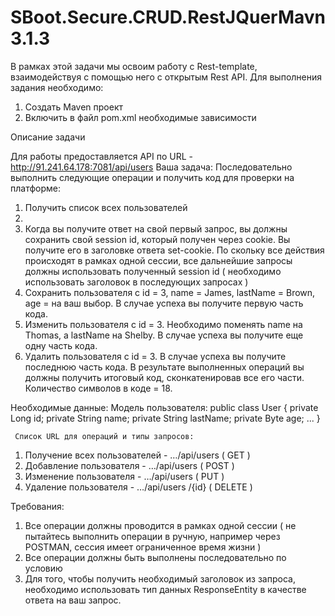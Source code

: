 # SBoot.Secure.CRUD.RestJQuerMavn3.1.3 
В рамках этой задачи мы освоим работу с Rest-template, взаимодействуя с помощью него с открытым Rest API.
Для выполнения задания необходимо:
1.	Создать Maven проект
2.	Включить в файл pom.xml необходимые зависимости
 
Описание задачи
 
Для работы предоставляется API по URL - http://91.241.64.178:7081/api/users
Ваша задача: Последовательно выполнить следующие операции и получить код для проверки на платформе:
1.	 Получить список всех пользователей
2.	
3.	 Когда вы получите ответ на свой первый запрос, вы должны сохранить свой session id, который получен через cookie. Вы получите его в заголовке ответа set-cookie. По скольку все действия происходят в рамках одной сессии, все дальнейшие запросы должны использовать полученный session id ( необходимо использовать заголовок в последующих запросах )
4.	 Сохранить пользователя с id = 3, name = James, lastName = Brown, age = на ваш выбор. В случае успеха вы получите первую часть кода.
5.	 Изменить пользователя с id = 3. Необходимо поменять name на Thomas, а lastName на Shelby. В случае успеха вы получите еще одну часть кода.
6.	 Удалить пользователя с id = 3. В случае успеха вы получите последнюю часть кода.
В результате выполненных операций вы должны получить итоговый код, сконкатенировав все его части. Количество символов в коде = 18.
 
Необходимые данные:
      Модель пользователя: 
      public class User {
       private Long id; 
       private String name; 
       private String lastName; 
       private Byte age; 
       ...
      }      
     
     Список URL для операций и типы запросов:
1.	Получение всех пользователей - …/api/users ( GET )
2.	Добавление пользователя - …/api/users ( POST )
3.	Изменение пользователя - …/api/users ( PUT )
4.	Удаление пользователя - …/api/users /{id} ( DELETE )
 
Требования:
1.	 Все операции должны проводится в рамках одной сессии ( не пытайтесь выполнить операции в ручную, например через POSTMAN, сессия имеет ограниченное время   жизни )
2.	 Все операции должны быть выполнены последовательно по условию
3.	 Для того, чтобы получить необходимый заголовок из запроса, необходимо использовать тип данных ResponseEntity в качестве ответа на ваш запрос.
